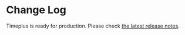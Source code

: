 # Change Log

Timeplus is ready for production. Please check [the latest release notes](/release-notes).

